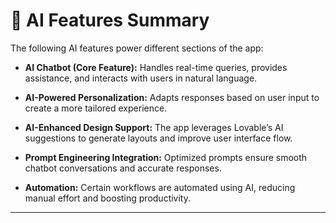 # 🤖 AI Features Summary

The following AI features power different sections of the app:

* **AI Chatbot (Core Feature):**
  Handles real-time queries, provides assistance, and interacts with users in natural language.

* **AI-Powered Personalization:**
  Adapts responses based on user input to create a more tailored experience.

* **AI-Enhanced Design Support:**
  The app leverages Lovable’s AI suggestions to generate layouts and improve user interface flow.

* **Prompt Engineering Integration:**
  Optimized prompts ensure smooth chatbot conversations and accurate responses.

* **Automation:**
  Certain workflows are automated using AI, reducing manual effort and boosting productivity.

---
